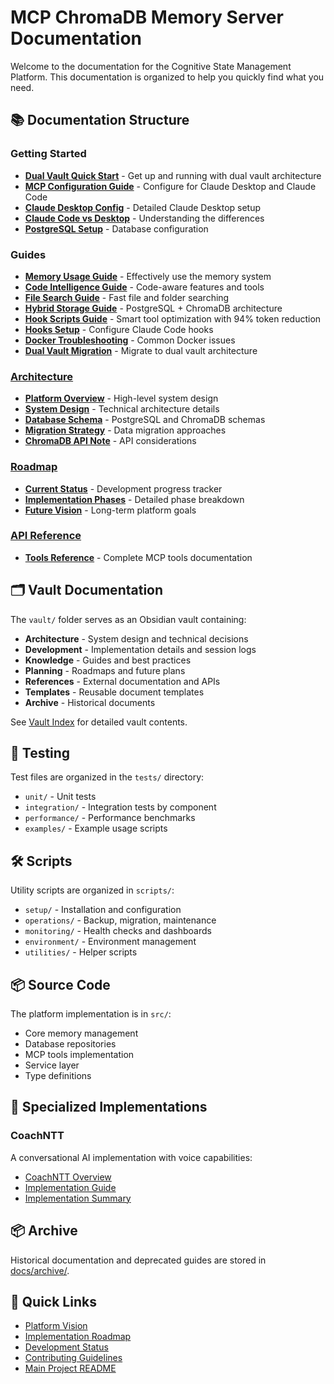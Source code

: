 # MCP ChromaDB Memory Server Documentation

Welcome to the documentation for the Cognitive State Management Platform. This documentation is organized to help you quickly find what you need.

## 📚 Documentation Structure

### Getting Started
- **[Dual Vault Quick Start](./guides/dual-vault-quickstart.md)** - Get up and running with dual vault architecture
- **[MCP Configuration Guide](./guides/mcp-configuration-guide.md)** - Configure for Claude Desktop and Claude Code
- **[Claude Desktop Config](./guides/claude-desktop-config.md)** - Detailed Claude Desktop setup
- **[Claude Code vs Desktop](./guides/claude-code-vs-desktop-config.md)** - Understanding the differences
- **[PostgreSQL Setup](./guides/postgresql-setup.md)** - Database configuration

### Guides
- **[Memory Usage Guide](./guides/memory-usage.md)** - Effectively use the memory system
- **[Code Intelligence Guide](./guides/code-intelligence.md)** - Code-aware features and tools
- **[File Search Guide](./guides/file-search.md)** - Fast file and folder searching
- **[Hybrid Storage Guide](./guides/hybrid-storage.md)** - PostgreSQL + ChromaDB architecture
- **[Hook Scripts Guide](./guides/hook-scripts.md)** - Smart tool optimization with 94% token reduction
- **[Hooks Setup](./guides/hooks-setup.md)** - Configure Claude Code hooks
- **[Docker Troubleshooting](./guides/docker-mcp-troubleshooting.md)** - Common Docker issues
- **[Dual Vault Migration](./guides/DUAL_VAULT_MIGRATION_GUIDE.md)** - Migrate to dual vault architecture

### [Architecture](./architecture/)
- **[Platform Overview](./architecture/platform-overview.md)** - High-level system design
- **[System Design](./architecture/system-design.md)** - Technical architecture details
- **[Database Schema](./architecture/database-schema.md)** - PostgreSQL and ChromaDB schemas
- **[Migration Strategy](./architecture/migration-strategy.md)** - Data migration approaches
- **[ChromaDB API Note](./architecture/chromadb-api-note.md)** - API considerations

### [Roadmap](./roadmap/)
- **[Current Status](./roadmap/current-status.md)** - Development progress tracker
- **[Implementation Phases](./roadmap/implementation-phases.md)** - Detailed phase breakdown
- **[Future Vision](./roadmap/future-vision.md)** - Long-term platform goals

### [API Reference](./api/)
- **[Tools Reference](./api/tools-reference.md)** - Complete MCP tools documentation

## 🗂️ Vault Documentation

The `vault/` folder serves as an Obsidian vault containing:
- **Architecture** - System design and technical decisions
- **Development** - Implementation details and session logs
- **Knowledge** - Guides and best practices
- **Planning** - Roadmaps and future plans
- **References** - External documentation and APIs
- **Templates** - Reusable document templates
- **Archive** - Historical documents

See [Vault Index](../vault/VAULT_INDEX.md) for detailed vault contents.

## 🧪 Testing

Test files are organized in the `tests/` directory:
- `unit/` - Unit tests
- `integration/` - Integration tests by component
- `performance/` - Performance benchmarks
- `examples/` - Example usage scripts

## 🛠️ Scripts

Utility scripts are organized in `scripts/`:
- `setup/` - Installation and configuration
- `operations/` - Backup, migration, maintenance
- `monitoring/` - Health checks and dashboards
- `environment/` - Environment management
- `utilities/` - Helper scripts

## 📦 Source Code

The platform implementation is in `src/`:
- Core memory management
- Database repositories
- MCP tools implementation
- Service layer
- Type definitions

## 🎯 Specialized Implementations

### CoachNTT
A conversational AI implementation with voice capabilities:
- [CoachNTT Overview](../CoachNTT/README.md)
- [Implementation Guide](../CoachNTT/IMPLEMENTATION_GUIDE.md)
- [Implementation Summary](../CoachNTT/IMPLEMENTATION_SUMMARY.md)

## 📦 Archive

Historical documentation and deprecated guides are stored in [docs/archive/](./archive/).

## 🚀 Quick Links

- [Platform Vision](../vault/Architecture/Platform%20Approach%20-%20Cognitive%20State%20Management.md)
- [Implementation Roadmap](../vault/Planning/roadmaps/Implementation%20Roadmap.md)
- [Development Status](./roadmap/current-status.md)
- [Contributing Guidelines](../CONTRIBUTING.md)
- [Main Project README](../README.md)